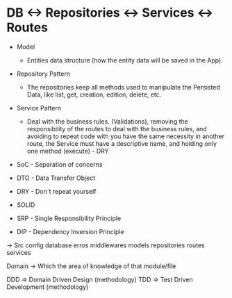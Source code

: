 # DB <-> Repositories <-> Services <-> Routes

- Model
  - Entities data structure (how the entity data will be saved in the App).
- Repository Pattern
  - The repositories keep all methods used to manipulate the Persisted Data, like list, get, creation, edition, delete,
    etc.
- Service Pattern

  - Deal with the business rules. (Validations), removing the responsibility of the routes to deal with the business
    rules, and avoiding to repeat code with you have the same necessity in another route, the Service must have a
    descriptive name, and holding only one method (execute) - DRY

- SoC - Separation of concerns
- DTO - Data Transfer Object
- DRY - Don`t repeat yourself

- SOLID
- SRP - Single Responsibility Principle
- DIP - Dependency Inversion Principle

-> Src
config
database
erros
middlewares
models
repositories
routes
services

Domain -> Which the area of knowledge of that module/file

DDD => Domain Driven Design (methodology)
TDD => Test Driven Development (methodology)
